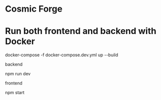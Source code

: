 # Cosmic Forge

# Run both frontend and backend with Docker
docker-compose -f docker-compose.dev.yml up --build

backend

npm run dev

frontend 

npm start